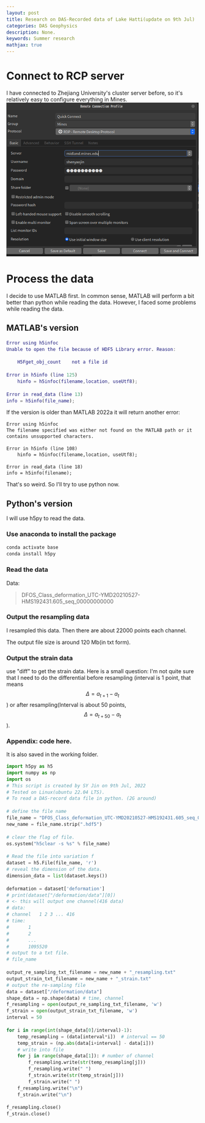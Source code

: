 ```yaml
---
layout: post
title: Research on DAS-Recorded data of Lake Hatti(update on 9th Jul)
categories: DAS Geophysics
description: None.
keywords: Summer research
mathjax: true
---
```


# Connect to RCP server

I have connected to Zhejiang University's cluster server before, so it's relatively easy to configure everything in Mines.
![](/images/blog/summer_research/RDP.png)

# Process the data

I decide to use MATLAB first. In common sense, MATLAB will perform a bit better than python while reading the data. However, I faced some problems while reading the data. 

## MATLAB's version

```MATLAB
Error using h5infoc
Unable to open the file because of HDF5 Library error. Reason:

    H5Fget_obj_count    not a file id

Error in h5info (line 125)
    hinfo = h5infoc(filename,location, useUtf8);

Error in read_data (line 13)
info = h5info(file_name);
```

If the version is older than MATLAB 2022a it will return another error: 
```
Error using h5infoc
The filename specified was either not found on the MATLAB path or it contains unsupported characters.

Error in h5info (line 108)
    hinfo = h5infoc(filename,location, useUtf8);

Error in read_data (line 18)
info = h5info(filename);
```

That's so weird. So I'll try to use python now.

## Python's version
I will use h5py to read the data.

### Use anaconda to install the package
```bash
conda activate base
conda install h5py
```

### Read the data
Data: 
> DFOS_Class_deformation_UTC-YMD20210527-HMS192431.605_seq_00000000000

### Output the resampling data
I resampled this data. Then there are about 22000 points each channel.

The output file size is around 120 Mb(in txt form).


### Output the strain data
use "diff" to get the strain data. Here is a small question: I'm not quite sure that I need to do the differential before resampling (interval is 1 point, that means $$\Delta = a_{t+1} - a_{t}$$ ) or after resampling(Interval is about 50 points, $$\Delta = a_{t+50} - a_{t}$$).

### Appendix: code here.
It is also saved in the working folder. 

```python
import h5py as h5
import numpy as np
import os
# This script is created by SY Jin on 9th Jul, 2022
# Tested on Linux(ubuntu 22.04 LTS).
# To read a DAS-record data file in python. (2G around)

# define the file name
file_name = "DFOS_Class_deformation_UTC-YMD20210527-HMS192431.605_seq_00000000000.hdf5"
new_name = file_name.strip(".hdf5")

# clear the flag of file.
os.system("h5clear -s %s" % file_name)

# Read the file into variation f
dataset = h5.File(file_name, 'r')
# reveal the dimension of the data.
dimension_data = list(dataset.keys())

deformation = dataset['deformation']
# print(dataset["/deformation/data"][0])
# <- this will output one channel(416 data)
# data:
# channel   1 2 3 ... 416
# time:
#       1
#       2
#       ...
#       1095520
# output to a txt file.
# file_name

output_re_sampling_txt_filename = new_name + "_resampling.txt"
output_strain_txt_filename = new_name + "_strain.txt"
# output the re-sampling file
data = dataset["/deformation/data"]
shape_data = np.shape(data) # time, channel
f_resampling = open(output_re_sampling_txt_filename, 'w')
f_strain = open(output_strain_txt_filename, 'w')
interval = 50

for i in range(int(shape_data[0]/interval)-1):
    temp_resampling = (data[interval*i])  # interval == 50
    temp_strain = (np.abs(data[i+interval] - data[i]))
    # write into file
    for j in range(shape_data[1]): # number of channel
        f_resampling.write(str(temp_resampling[j]))
        f_resampling.write(" ")
        f_strain.write(str(temp_strain[j]))
        f_strain.write(" ")
    f_resampling.write("\n")
    f_strain.write("\n")

f_resampling.close()
f_strain.close()


```